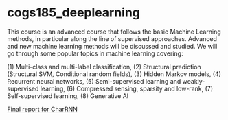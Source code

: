 # cogs185_deeplearning

This course is an advanced course that follows the basic Machine Learning methods, in particular along the line of supervised approaches. Advanced and new machine learning methods will be discussed and studied. We will go through some popular topics in machine learning covering:

(1) Multi-class  and multi-label classification, (2) Structural prediction (Structural SVM, Conditional random fields), (3) Hidden Markov models, (4) Recurrent neural networks, (5) Semi-supervised learning and weakly-supervised learning, (6) Compressed sensing, sparsity and low-rank, (7) Self-supervised learning, (8) Generative AI

[Final report for CharRNN](https://github.com/Cocodayow/cogs185_deeplearning/blob/main/cogs185_finalproj/cogs185finalreport.pdf)

